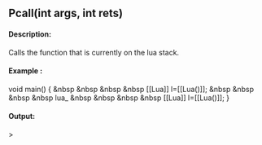 ## Pcall(int args, int rets)
#### Description:
Calls the function that is currently on the lua stack.
#### Example :
void main() {
&nbsp &nbsp &nbsp &nbsp [[Lua]] l=[[Lua()]];
&nbsp &nbsp &nbsp &nbsp lua_
&nbsp &nbsp &nbsp &nbsp [[Lua]] l=[[Lua()]];
}

#### Output:
\> 
